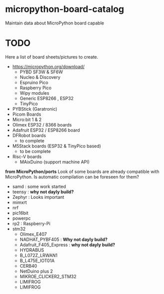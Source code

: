 # micropython-board-catalog
Maintain data about MicroPython board capable

# TODO
Here a list of board sheets/pictures to create.

* https://micropython.org/download/
  * PYBD SF3W & SF6W
  * Nucleo & Discovery
  * Espruino Pico
  * Raspberry Pico
  * Wipy modules
  * Generic ESP8266 , ESP32
  * TinyPico
* PYBStick (Garatronic)
* Picom Boards
* Micro:bit 1 & 2
* Olimex ESP32 / 8366 boards
* Adafruit ESP32 / ESP8266 board
* DFRobot boards
  * to complete
* M5Stack boards (ESP32 & TinyPico based)
  * to be complete
* Risc-V boards
  * MAixDuino (support machine API)

__from MicroPython/ports__
Look of some boards are already compatible with MicroPython. Is automatic compilation can be foreseen for them?
* samd : some work started
* teensy : __why not dayly build?__
* Zephyr : Looks important
* mimxrt
* nrf
* pic16bit
* powerpc
* rp2 : Raspberry-Pi
* stm32
  * Olimex_E407 
  * NADHAT_PYBF405 : __Why not dayly build?__
  * Adafruit_F405_Express : __why not dayly build?__
  * HYDRABUS
  * B_L072Z_LRWAN1
  * B_L475E_IOT01A 
  * CERB40
  * NetDuino plus 2 
  * MIKROE_CLICKER2_STM32
  * LIMIFROG 
  * LIMIFROG 

